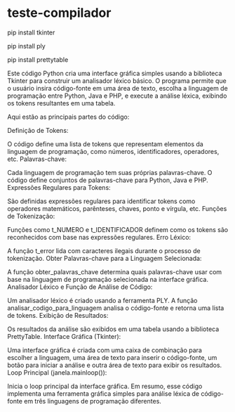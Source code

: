 # teste-compilador

pip install tkinter

pip install ply

pip install prettytable

Este código Python cria uma interface gráfica simples usando a biblioteca Tkinter para construir um analisador léxico básico. O programa permite que o usuário insira código-fonte em uma área de texto, escolha a linguagem de programação entre Python, Java e PHP, e execute a análise léxica, exibindo os tokens resultantes em uma tabela.

Aqui estão as principais partes do código:

Definição de Tokens:

O código define uma lista de tokens que representam elementos da linguagem de programação, como números, identificadores, operadores, etc.
Palavras-chave:

Cada linguagem de programação tem suas próprias palavras-chave. O código define conjuntos de palavras-chave para Python, Java e PHP.
Expressões Regulares para Tokens:

São definidas expressões regulares para identificar tokens como operadores matemáticos, parênteses, chaves, ponto e vírgula, etc.
Funções de Tokenização:

Funções como t_NUMERO e t_IDENTIFICADOR definem como os tokens são reconhecidos com base nas expressões regulares.
Erro Léxico:

A função t_error lida com caracteres ilegais durante o processo de tokenização.
Obter Palavras-chave para a Linguagem Selecionada:

A função obter_palavras_chave determina quais palavras-chave usar com base na linguagem de programação selecionada na interface gráfica.
Analisador Léxico e Função de Análise de Código:

Um analisador léxico é criado usando a ferramenta PLY. A função analisar_codigo_para_linguagem analisa o código-fonte e retorna uma lista de tokens.
Exibição de Resultados:

Os resultados da análise são exibidos em uma tabela usando a biblioteca PrettyTable.
Interface Gráfica (Tkinter):

Uma interface gráfica é criada com uma caixa de combinação para escolher a linguagem, uma área de texto para inserir o código-fonte, um botão para iniciar a análise e outra área de texto para exibir os resultados.
Loop Principal (janela.mainloop()):

Inicia o loop principal da interface gráfica.
Em resumo, esse código implementa uma ferramenta gráfica simples para análise léxica de código-fonte em três linguagens de programação diferentes.
